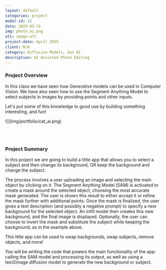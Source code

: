 ```yaml
---
layout: default
categories: project
modal-id: 11
date: 2025-03-15
img: photo_ai.png
alt: image-alt
project-date: April 2025
client: N/A
category: Diffusion Models, Gen AI
description: AI Assisted Photo Editing
---
```


<div style="text-align: left;" markdown="1">

### Project Overview
In this class we have seen how Generative models can be used in Computer Vision. We have also seen how to use the Segment Anything Model to select subjects in images by providing points and other inputs.

Let's put some of this knowledge to good use by building something interesting, and fun!
</div>
![](img/portfolio/cat_ai.png)

<br><br>
<div style="text-align: left;" markdown="1">

### Project Summary
In this project we are going to build a little app that allows you to select a subject and then change its background, OR keep the background and change the subject.

The process involves a user uploading an image and selecting the main object by clicking on it. The Segment Anything Model (SAM) is activated to create a mask around the selected object, choosing the most accurate mask generated. The user is shown this result to either accept it or refine the mask further with additional points. Once the mask is finalized, the user gives a text description (and possibly a negative prompt) to specify a new background for the selected object. An infill model then creates this new background, and the final image is displayed. Optionally, the user can choose to invert the mask and substitute the subject while keeping the background, as in the example above.

This little app can be used to swap backgrounds, swap subjects, remove objects, and more!

You will be writing the code that powers the main functionality of the app: calling the SAM model and processing its output, as well as using a text2image diffusion model to generate the new background or subject.
</div>

